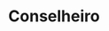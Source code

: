 ---
title: Conselheiro
name: conselheiro
permalink: /conselheiro/
turmas:
    - id: 9O
      nome: "9º O"
      flickr_id: 72157675126418360
---